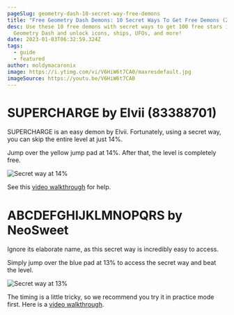 ```yaml
---
pageSlug: geometry-dash-10-secret-way-free-demons
title: "Free Geometry Dash Demons: 10 Secret Ways To Get Free Demons (2023)"
desc: Use these 10 free demons with secret ways to get 100 free stars in
  Geometry Dash and unlock icons, ships, UFOs, and more!
date: 2023-01-03T06:32:59.324Z
tags:
  - guide
  - featured
author: moldymacaronix
image: https://i.ytimg.com/vi/V6HiW6t7CA0/maxresdefault.jpg
imageSource: https://youtu.be/V6HiW6t7CA0
---
```

# SUPERCHARGE by Elvii (83388701)

SUPERCHARGE is an easy demon by Elvii. Fortunately, using a secret way, you can skip the entire level at just 14%.

Jump over the yellow jump pad at 14%. After that, the level is completely free.

![Secret way at 14%](https://media.discordapp.net/attachments/392087938239954950/1059722685732618280/Secret_Way_Easy_Demon_Supercharge_by_Elvii___Geometry_Dash_2.11_0-15_screenshot.png)

See this [video walkthrough](https://youtu.be/w0iDFpz0Ifk) for help.

# ABCDEFGHIJKLMNOPQRS by NeoSweet

Ignore its elaborate name, as this secret way is incredibly easy to access.

Simply jump over the blue pad at 13% to access the secret way and beat the level.

![Secret way at 13%](https://media.discordapp.net/attachments/392087938239954950/1059723571829690398/3_FREE_DEMONS_SECRET_WAYS_Working_2020___Geometry_Dash_0-30_screenshot.png?width=1197&height=675)

The timing is a little tricky, so we recommend you try it in practice mode first. Here is a [video walkthrough](https://youtu.be/FNRqTqxRMMU).